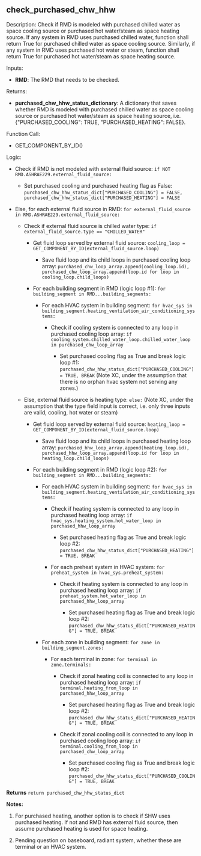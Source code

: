 
## check_purchased_chw_hhw

Description: Check if RMD is modeled with purchased chilled water as space cooling source or purchased hot water/steam as space heating source. If any system in RMD uses purchased chilled water, function shall return True for purchased chilled water as space cooling source. Similarly, if any system in RMD uses purchased hot water or steam, function shall return True for purchased hot water/steam as space heating source.

Inputs:  
- **RMD**: The RMD that needs to be checked.

Returns:
- **purchased_chw_hhw_status_dictionary**: A dictionary that saves whether RMD is modeled with purchased chilled water as space cooling source or purchased hot water/steam as space heating source, i.e. {"PURCHASED_COOLING": TRUE, "PURCHASED_HEATING": FALSE}.

Function Call:
- GET_COMPONENT_BY_ID()

Logic:  

- Check if RMD is not modeled with external fluid source: `if NOT RMD.ASHRAE229.external_fluid_source:`

  - Set purchased cooling and purchased heating flag as False: `purchased_chw_hhw_status_dict["PURCHASED_COOLING"] = FALSE, purchased_chw_hhw_status_dict["PURCHASED_HEATING"] = FALSE`

- Else, for each external fluid source in RMD: `for external_fluid_source in RMD.ASHRAE229.external_fluid_source:`

  - Check if external fluid source is chilled water type: `if external_fluid_source.type == "CHILLED_WATER"`

    - Get fluid loop served by external fluid source: `cooling_loop = GET_COMPONENT_BY_ID(external_fluid_source.loop)`

      - Save fluid loop and its child loops in purchased cooling loop array: `purchased_chw_loop_array.append(cooling_loop.id), purchased_chw_loop_array.append(loop.id for loop in cooling_loop.child_loops)`

    - For each building segment in RMD (logic loop #1): `for building_segment in RMD...building_segments:`

      - For each HVAC system in building segment: `for hvac_sys in building_segment.heating_ventilation_air_conditioning_systems:`

          - Check if cooling system is connected to any loop in purchased cooling loop array: `if cooling_system.chilled_water_loop.chilled_water_loop in purchased_chw_loop_array`

            - Set purchased cooling flag as True and break logic loop #1: `purchased_chw_hhw_status_dict["PURCHASED_COOLING"] = TRUE, BREAK` (Note XC, under the assumption that there is no orphan hvac system not serving any zones.)

  - Else, external fluid source is heating type: `else:` (Note XC, under the assumption that the type field input is correct, i.e. only three inputs are valid, cooling, hot water or steam)

    - Get fluid loop served by external fluid source: `heating_loop = GET_COMPONENT_BY_ID(external_fluid_source.loop)`

      - Save fluid loop and its child loops in purchased heating loop array: `purchased_hhw_loop_array.append(heating_loop.id), purchased_hhw_loop_array.append(loop.id for loop in heating_loop.child_loops)`

    - For each building segment in RMD (logic loop #2): `for building_segment in RMD...building_segments:`

      - For each HVAC system in building segment: `for hvac_sys in building_segment.heating_ventilation_air_conditioning_systems:`

          - Check if heating system is connected to any loop in purchased heating loop array: `if hvac_sys.heating_system.hot_water_loop in purchased_hhw_loop_array`

            - Set purchased heating flag as True and break logic loop #2: `purchased_chw_hhw_status_dict["PURCHASED_HEATING"] = TRUE, BREAK`

        - For each preheat system in HVAC system: `for preheat_system in hvac_sys.preheat_system:`

          - Check if heating system is connected to any loop in purchased heating loop array: `if preheat_system.hot_water_loop in purchased_hhw_loop_array`

            - Set purchased heating flag as True and break logic loop #2: `purchased_chw_hhw_status_dict["PURCHASED_HEATING"] = TRUE, BREAK`

      - For each zone in building segment: `for zone in building_segment.zones:`

        - For each terminal in zone: `for terminal in zone.terminals:`

          - Check if zonal heating coil is connected to any loop in purchased heating loop array: `if terminal.heating_from_loop in purchased_hhw_loop_array`

            - Set purchased heating flag as True and break logic loop #2: `purchased_chw_hhw_status_dict["PURCHASED_HEATING"] = TRUE, BREAK`

          - Check if zonal cooling coil is connected to any loop in purchased cooling loop array: `if terminal.cooling_from_loop in purchased_chw_loop_array`

            - Set purchased cooling flag as True and break logic loop #2: `purchased_chw_hhw_status_dict["PURCHASED_COOLING"] = TRUE, BREAK`

**Returns** `return purchased_chw_hhw_status_dict`  

**Notes:**

1. For purchased heating, another option is to check if SHW uses purchased heating. If not and RMD has external fluid source, then assume purchased heating is used for space heating.

2. Pending question on baseboard, radiant system, whether these are terminal or an HVAC system.
